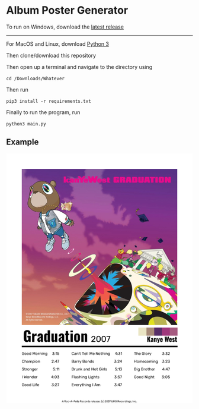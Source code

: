 # Album Poster Generator

To run on Windows, download the [latest release](https://github.com/Swiftzerr/AlbumPosterGenerator/releases/latest)

---

For MacOS and Linux, download [Python 3](https://www.python.org/downloads/)

Then clone/download this repository

Then open up a terminal and navigate to the directory using

    cd /Downloads/Whatever
    
Then run

    pip3 install -r requirements.txt
    
Finally to run the program, run

    python3 main.py

## Example
![Poster Example](/images/example1.png)
